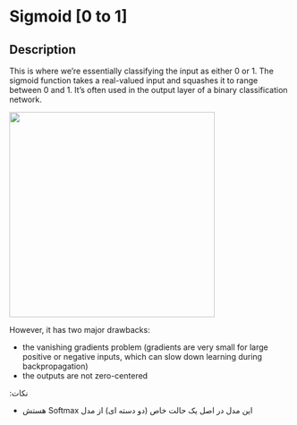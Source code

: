 # Sigmoid [0 to 1]

## Description

This is where we’re essentially classifying the input as either 0 or 1. The sigmoid function takes a real-valued input and squashes it to range between 0 and 1. It’s often used in the output layer of a binary classification network.

<img src="image1.jpg" style="width:3.82609in" />

However, it has two major drawbacks:

- the vanishing gradients problem (gradients are very small for large positive or negative inputs, which can slow down learning during backpropagation)
- the outputs are not zero-centered

<span dir="rtl">نکات:</span>

- <span dir="rtl">این مدل در اصل یک حالت خاص (دو دسته ای) از مدل Softmax هستش</span>
